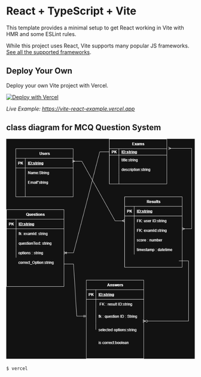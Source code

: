 # React + TypeScript + Vite

This template provides a minimal setup to get React working in Vite with HMR and some ESLint rules.

While this project uses React, Vite supports many popular JS frameworks. [See all the supported frameworks](https://vitejs.dev/guide/#scaffolding-your-first-vite-project).

## Deploy Your Own

Deploy your own Vite project with Vercel.

[![Deploy with Vercel](https://vercel.com/button)](https://vercel.com/new/clone?repository-url=https://github.com/vercel/examples/tree/main/framework-boilerplates/vite-react&template=vite-react)

_Live Example: https://vite-react-example.vercel.app_

## class diagram for MCQ Question System

<img src="https://github.com/heshanu/online_exam_quiz_system/blob/main/mcq%20question%20system%20class%20diagram-Page-2.drawio.png"/>

```shell
$ vercel
```
